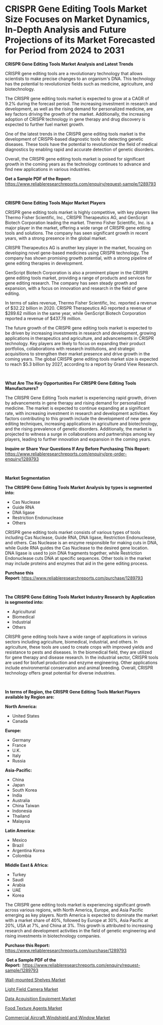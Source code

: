 <p><h1>CRISPR Gene Editing Tools Market Size Focuses on Market Dynamics, In-Depth Analysis and Future Projections of its Market Forecasted for Period from 2024 to 2031</h1></p><p><strong>CRISPR Gene Editing Tools Market Analysis and Latest Trends</strong></p>
<p><p>CRISPR gene editing tools are a revolutionary technology that allows scientists to make precise changes to an organism's DNA. This technology has the potential to revolutionize fields such as medicine, agriculture, and biotechnology.</p><p>The CRISPR gene editing tools market is expected to grow at a CAGR of 9.2% during the forecast period. The increasing investment in research and development, as well as the rising demand for personalized medicine, are key factors driving the growth of the market. Additionally, the increasing adoption of CRISPR technology in gene therapy and drug discovery is expected to further fuel market growth.</p><p>One of the latest trends in the CRISPR gene editing tools market is the development of CRISPR-based diagnostic tools for detecting genetic diseases. These tools have the potential to revolutionize the field of medical diagnostics by enabling rapid and accurate detection of genetic disorders.</p><p>Overall, the CRISPR gene editing tools market is poised for significant growth in the coming years as the technology continues to advance and find new applications in various industries.</p></p>
<p><strong>Get a Sample PDF of the Report:&nbsp;</strong> <a href="https://www.reliableresearchreports.com/enquiry/request-sample/1289793">https://www.reliableresearchreports.com/enquiry/request-sample/1289793</a></p>
<p>&nbsp;</p>
<p><strong>CRISPR Gene Editing Tools Major Market Players</strong></p>
<p><p>CRISPR gene editing tools market is highly competitive, with key players like Thermo Fisher Scientific, Inc., CRISPR Therapeutics AG, and GenScript Biotech Corporation leading the market. Thermo Fisher Scientific, Inc. is a major player in the market, offering a wide range of CRISPR gene editing tools and solutions. The company has seen significant growth in recent years, with a strong presence in the global market.</p><p>CRISPR Therapeutics AG is another key player in the market, focusing on developing novel gene-based medicines using CRISPR technology. The company has shown promising growth potential, with a strong pipeline of gene editing therapies in development.</p><p>GenScript Biotech Corporation is also a prominent player in the CRISPR gene editing tools market, providing a range of products and services for gene editing research. The company has seen steady growth and expansion, with a focus on innovation and research in the field of gene editing.</p><p>In terms of sales revenue, Thermo Fisher Scientific, Inc. reported a revenue of $32.22 billion in 2020. CRISPR Therapeutics AG reported a revenue of $289.62 million in the same year, while GenScript Biotech Corporation reported a revenue of $437.78 million.</p><p>The future growth of the CRISPR gene editing tools market is expected to be driven by increasing investments in research and development, growing applications in therapeutics and agriculture, and advancements in CRISPR technology. Key players are likely to focus on expanding their product portfolios, collaborations with research institutions, and strategic acquisitions to strengthen their market presence and drive growth in the coming years. The global CRISPR gene editing tools market size is expected to reach $5.3 billion by 2027, according to a report by Grand View Research.</p></p>
<p>&nbsp;</p>
<p><strong>What Are The Key Opportunities For CRISPR Gene Editing Tools Manufacturers?</strong></p>
<p><p>The CRISPR Gene Editing Tools market is experiencing rapid growth, driven by advancements in gene therapy and rising demand for personalized medicine. The market is expected to continue expanding at a significant rate, with increasing investment in research and development activities. Key factors contributing to this growth include the development of new gene editing techniques, increasing applications in agriculture and biotechnology, and the rising prevalence of genetic disorders. Additionally, the market is projected to witness a surge in collaborations and partnerships among key players, leading to further innovation and expansion in the coming years.</p></p>
<p><strong>Inquire or Share Your Questions If Any Before Purchasing This Report:</strong> <a href="https://www.reliableresearchreports.com/enquiry/pre-order-enquiry/1289793">https://www.reliableresearchreports.com/enquiry/pre-order-enquiry/1289793</a></p>
<p>&nbsp;</p>
<p><strong>Market Segmentation</strong></p>
<p><strong>The CRISPR Gene Editing Tools Market Analysis by types is segmented into:</strong></p>
<p><ul><li>Cas Nuclease</li><li>Guide RNA</li><li>DNA ligase</li><li>Restriction Endonuclease</li><li>Others</li></ul></p>
<p><p>CRISPR gene editing tools market consists of various types of tools including Cas Nuclease, Guide RNA, DNA ligase, Restriction Endonuclease, and others. Cas Nuclease is an enzyme responsible for making cuts in DNA, while Guide RNA guides the Cas Nuclease to the desired gene location. DNA ligase is used to join DNA fragments together, while Restriction Endonuclease cuts DNA at specific sequences. Other tools in the market may include proteins and enzymes that aid in the gene editing process.</p></p>
<p><strong>Purchase this Report:&nbsp;</strong><a href="https://www.reliableresearchreports.com/purchase/1289793">https://www.reliableresearchreports.com/purchase/1289793</a></p>
<p>&nbsp;</p>
<p><strong>The CRISPR Gene Editing Tools Market Industry Research by Application is segmented into:</strong></p>
<p><ul><li>Agricultural</li><li>Biomedical</li><li>Industrial</li><li>Others</li></ul></p>
<p><p>CRISPR gene editing tools have a wide range of applications in various sectors including agriculture, biomedical, industrial, and others. In agriculture, these tools are used to create crops with improved yields and resistance to pests and diseases. In the biomedical field, they are utilized for gene therapy and disease research. In the industrial sector, CRISPR tools are used for biofuel production and enzyme engineering. Other applications include environmental conservation and animal breeding. Overall, CRISPR technology offers great potential for diverse industries.</p></p>
<p>&nbsp;</p>
<p><strong>In terms of Region, the CRISPR Gene Editing Tools Market Players available by Region are:</strong></p>
<p>
    <p> <strong> North America: </strong>
        <ul>
            <li>United States</li>
            <li>Canada</li>
        </ul>
        </p> 
    <p> <strong> Europe: </strong>
        <ul>
            <li>Germany</li>
            <li>France</li>
            <li>U.K.</li>
            <li>Italy</li>
            <li>Russia</li>
        </ul>
        </p> 
    <p> <strong> Asia-Pacific: </strong>
        <ul>
            <li>China</li>
            <li>Japan</li>
            <li>South Korea</li>
            <li>India</li>
            <li>Australia</li>
            <li>China Taiwan</li>
            <li>Indonesia</li>
            <li>Thailand</li>
            <li>Malaysia</li>
        </ul>
        </p> 
    <p> <strong> Latin America: </strong>
        <ul>
            <li>Mexico</li>
            <li>Brazil</li>
            <li>Argentina Korea</li>
            <li>Colombia</li>
        </ul>
        </p> 
    <p> <strong> Middle East & Africa: </strong>
        <ul>
            <li>Turkey</li>
            <li>Saudi</li>
            <li>Arabia</li>
            <li>UAE</li>
            <li>Korea</li>
        </ul>
    </p>
    </p>
<p><p>The CRISPR gene editing tools market is experiencing significant growth across various regions, with North America, Europe, and Asia Pacific emerging as key players. North America is expected to dominate the market with a market share of 40%, followed by Europe at 30%, Asia Pacific at 20%, USA at 7%, and China at 3%. This growth is attributed to increasing research and development activities in the field of genetic engineering and rising investments in biotechnology companies.</p></p>
<p><strong>Purchase this Report: </strong><a href="https://www.reliableresearchreports.com/purchase/1289793">https://www.reliableresearchreports.com/purchase/1289793</a></p>
<p>&nbsp;<strong>Get a Sample PDF of the Report:&nbsp;&nbsp;</strong><a href="https://www.reliableresearchreports.com/enquiry/request-sample/1289793">https://www.reliableresearchreports.com/enquiry/request-sample/1289793</a></p>
<p><strong></strong></p>
<p><p><a href="https://lydian-appliance-61d.notion.site/Wall-mounted-Shelves-Market-Insights-Market-Players-and-Forecast-Till-2031-aae6db712c1f4cdba6d7b4e2ef4eb977">Wall-mounted Shelves Market</a></p><p><a href="https://view.publitas.com/reportprime-1/light-field-camera-market-research-report-provides-thorough-industry-overview-which-offers-an-in-depth-analysis-of-product-trends-and-new-market-divisions/">Light Field Camera Market</a></p><p><a href="https://summer-dogwood-3e9.notion.site/Data-Acquisition-Equipment-Market-Size-Focuses-on-Market-Dynamics-In-Depth-Analysis-and-Future-Proj-ed470d96ed7c48aebeac1713432b3a00">Data Acquisition Equipment Market</a></p><p><a href="https://forested-sushi-9b0.notion.site/Food-Texture-Agents-Market-Research-Report-Reveals-The-Latest-Trends-And-Opportunities-of-this-Marke-659eaa78aed04817b445a52e5d449131">Food Texture Agents Market</a></p><p><a href="https://view.publitas.com/reportprime-1/commercial-aircraft-windshield-and-window-market-research-report-provides-thorough-industry-overview-which-offers-an-in-depth-analysis-of-product-trends-and-new-market-divisions/">Commercial Aircraft Windshield and Window Market</a></p></p>